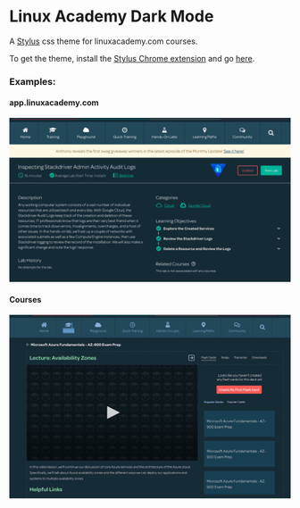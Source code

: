 # Linux Academy Dark Mode

A [Stylus](https://github.com/openstyles/stylus) css theme for linuxacademy.com courses.

To get the theme, install the [Stylus Chrome extension](https://chrome.google.com/webstore/detail/stylus/clngdbkpkpeebahjckkjfobafhncgmne?hl=en) and go [here](https://userstyles.org/styles/175278/linux-academy-courses-dark-mode).

### Examples:

#### app.linuxacademy.com

![Courses](./screenshots/la-darkmode-screenshot-app.linuxacademy.com.png)



#### Courses

![](./screenshots/la-darkmode-screenshot-courses.png)